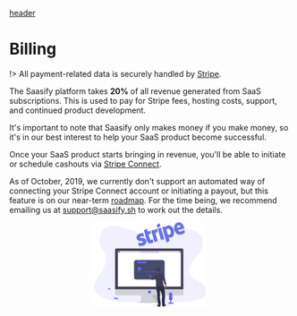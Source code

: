 [header](_header.md ':include')

# Billing

!> All payment-related data is securely handled by [Stripe](https://stripe.com).

The Saasify platform takes **20%** of all revenue generated from SaaS subscriptions. This is used to pay for Stripe fees, hosting costs, support, and continued product development.

It's important to note that Saasify only makes money if you make money, so it's in our best interest to help your SaaS product become successful.

Once your SaaS product starts bringing in revenue, you'll be able to initiate or schedule cashouts via [Stripe Connect](https://stripe.com/connect).

As of October, 2019, we currently don't support an automated way of connecting your Stripe Connect account or initiating a payout, but this feature is on our near-term [roadmap](./roadmap.md). For the time being, we recommend emailing us at [support@saasify.sh](mailto:support@saasify.sh) to work out the details.

<p align="center">
  <img src="./_media/undraw/stripe_payments.svg" alt="Stripe" width="200" />
</p>
